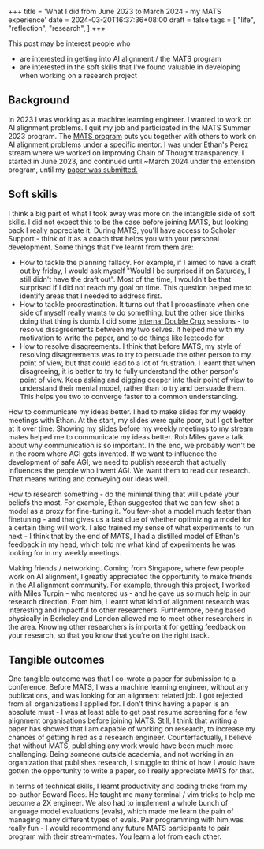 +++
title = 'What I did from June 2023 to March 2024 - my MATS experience'
date = 2024-03-20T16:37:36+08:00
draft = false
tags = [
    "life",
    "reflection",
    "research",
]
+++


This post may be interest people who
- are interested in getting into AI alignment / the MATS program
- are interested in the soft skills that I've found valuable in developing when working on a research project

## Background

In 2023 I was working as a machine learning engineer. I wanted to work on AI alignment problems. I quit my job and participated in the MATS Summer 2023 program. The [MATS program](https://www.matsprogram.org) puts you together with others to work on AI alignment problems under a specific mentor. 
I was under Ethan's Perez stream where we worked on improving Chain of Thought transparency. I started in June 2023, and continued until ~March 2024 under the extension program, until my [paper was submitted.](https://arxiv.org/abs/2403.05518)


## Soft skills
I think a big part of what I took away was more on the intangible side of soft skills. I did not expect this to be the case before joining MATS, but looking back I really appreciate it. During MATS, you'll have access to Scholar Support - think of it as a coach that helps you with your personal development. Some things that I've learnt from them are:
- How to tackle the planning fallacy. For example, if I aimed to have a draft out by friday, I would ask myself "Would I be surprised if on Saturday, I still didn't have the draft out". Most of the time, I wouldn't be that surprised if I did not reach my goal on time. This question helped me to identify areas that I needed to address first.
- How to tackle procrastination. It turns out that I procastinate when one side of myself really wants to do something, but the other side thinks doing that thing is dumb. I did some [Internal Double Crux](https://www.lesswrong.com/tag/internal-double-crux) sessions - to resolve disagreements between my two selves. It helped me with my motivation to write the paper, and to do things like leetcode for 
- How to resolve disagreements. I think that before MATS, my style of resolving disagreements was to try to persuade the other person to my point of view, but that could lead to a lot of frustration. I learnt that when disagreeing, it is better to try to fully understand the other person's point of view. Keep asking and digging deeper into their point of view to understand their mental model, rather than to try and persuade them. This helps you two to converge faster to a common understanding.

How to communicate my ideas better. I had to make slides for my weekly meetings with Ethan. At the start, my slides were quite poor, but I got better at it over time. Showing my slides before my weekly meetings to my stream mates helped me to communicate my ideas better. Rob Miles gave a talk about why communication is so important. In the end, we probably won't be in the room where AGI gets invented. If we want to influence the development of safe AGI, we need to publish research that actually influences the people who invent AGI. We want them to read our research. That means writing and conveying our ideas well.

How to research something - do the minimal thing that will update your beliefs the most. For example, Ethan suggested that we can few-shot a model as a proxy for fine-tuning it. You few-shot a model much faster than finetuning - and that gives us a fast clue of whether optimizing a model for a certain thing will work. I also trained my sense of what experiments to run next -  I think that by the end of MATS, I had a distilled model of Ethan's feedback in my head, which told me what kind of experiments he was looking for in my weekly meetings.

Making friends / networking. Coming from Singapore, where few people work on AI alignment, I greatly appreciated the opportunity to make friends in the AI alignment community. For example, through this project, I worked with Miles Turpin - who mentored us - and he gave us so much help in our research direction. From him, I learnt what kind of alignment research was interesting and impactful to other researchers. Furthermore, being based physically in Berkeley and London allowed me to meet other researchers in the area. Knowing other researchers is important for getting feedback on your research, so that you know that you're on the right track.


## Tangible outcomes
One tangible outcome was that I co-wrote a paper for submission to a conference.  Before MATS, I was a machine learning engineer, without any publications, and was looking for an alignment related job. I got rejected from all organizations I applied for. I don't think having a paper is an absolute must - I was at least able to get past resume screening for a few alignment organisations before joining MATS. Still, I think that writing a paper has showed that I am capable of working on research, to increase my chances of getting hired as a research engineer. Counterfactually, I believe that without MATS, publishing any work would have been much more challenging. Being someone outside academia, and not working in an organization that publishes research, I struggle to think of how I would have gotten the opportunity to write a paper, so I really appreciate MATS for that.

In terms of technical skills, I learnt productivity and coding tricks from my co-author Edward Rees. He taught me many terminal / vim tricks to help me become a 2X engineer. We also had to implement a whole bunch of language model evaluations (evals), which made me learn the pain of managing many different types of evals. Pair programming with him was really fun - I would recommend any future MATS participants to pair program with their stream-mates. You learn a lot from each other.

<!-- Softskills - Comunication, making slides. Rob Miles gave a talk about why communication is so important. In the end, we probably won't be in the room where AGI gets invented. If we want to influence the development of safe AGI, we need to publish research that actually influences the people who invent AGI. We want them to read our research. That means writing and conveying our ideas well.  -->

<!-- Soft-skills Scholar support tricks. I had and have issues with the planning fallacy, procrastination and motivation. For example, I dislike writing and leetcode.  -->

 <!-- "Would you be surprised if you didn't actually complete this on time". When disagreeing with someone, try to fully understand their point of view. Keep asking and digging deeper into their point of view to understand their mental model. -->

<!-- trained my sense of what experiments to run next. At the end of serimats I felt like i had a good internal version of ethan-haiku that would tell me what ethan was looking for in my weekly meetings. -->

<!-- Geographical distance. network

friends.

Writing a paper. 

Evals being painful. -->



<!-- Tips for those working on MATs projects

Pair programming
Be clear about how long everyone can / expect each other to commit. I think joining SERIMATs and early on in the project, on I thought that we would finish sometime in early january, so had made plans based on that. Miles (from what I understand) expected that we’ll probably finish in february ++ after writing. When I realised that the project would probably get delayed to feb ++ back in december, I felt stressed about it because of the rescheduling of plans. I feel that if we (all team members) communicated early on when we expected to finish, when we can commit until, could have made planning and scheduling easier. So takeaway for future projects could be telling scholars that “don’t expect to finish on time”.
Sharing motivations / aims. This may be hard depending on how vulnerable we can be. E.g. For me, I feel like writing a B+ paper is good enough (80-20) in terms of giving me research experience, looking nice on my resume, and contributing to alignment. On the other hand, if the research I’ve done was not high quality enough, and led to making only an alignment forum post instead, it would have been more disappointing. Yet, making a A+ paper (like making sure it would be top tier conference quality) feels less efficient to me in terms of time spent (in terms of impact in my area + actual research output). I think sharing motivations early on can help align expectations of how much time / effort we want to put in. E.g. early on I was quite sceptical of having to submit to a conference, because I was sceptical about what we were going to get out of it, in exchange for the effort spent. Miles did tell me that sharing alignment research on a peer reviewed channel helps communicate our ideas in a much wider audience, which I now agree with. Although if I did another round of SERIMATs, now that I already have written a paper, that is sufficient for my career capital. I may infact try the alignment forum route (lol), because I feel that its a much faster route of getting public feedback / communicating results? Like maybe could get a post out in 2 months rather than 6+ months. I feel that time taken is important to consider, because I feel like sometimes the next iteration of models just makes everything obselete? Takeaway: Get teammates to say what they want out of the project.
Sequentially commiting. -->





